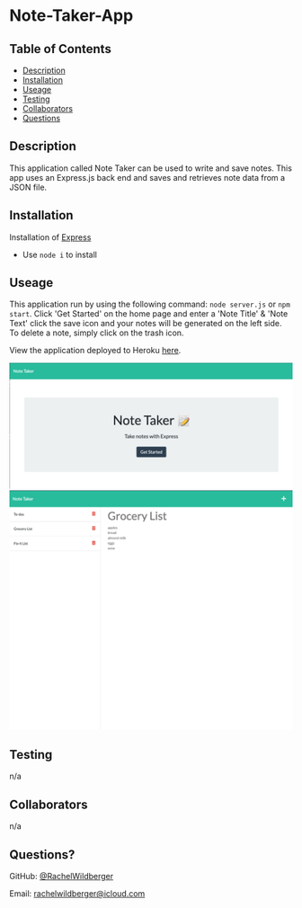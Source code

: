 # Note-Taker-App

  ## Table of Contents
  - [Description](#description)
  - [Installation](#installation)
  - [Useage](#useage)
  - [Testing](#testing)
  - [Collaborators](#collaborators)
  - [Questions](#questions)

  ## Description 
  This application called Note Taker can be used to write and save notes. This app uses an Express.js back end and saves and retrieves note data from a JSON file. 

  ## Installation
  Installation of [Express](https://expressjs.com/)
  *  Use ``node i`` to install

  ## Useage 
  This application run by using the following command: ``node server.js`` or ``npm start``. Click 'Get Started' on the home page and enter a 'Note Title' & 'Note Text' click the save icon and your notes will be generated on the left side. To delete a note, simply click on the trash icon.
  
  View the application deployed to Heroku [here](https://boiling-earth-31469.herokuapp.com/).


![Mock of Note Taker App Home Page](./Assets/note-taker-app-01.png)
![Mock of Note Taker App Notes Page](./Assets/note-taker-app-02.png)

  ## Testing 
  n/a

  ## Collaborators 
  n/a

  ## Questions?

  GitHub: [@RachelWildberger](https://github.com/RachelWildberger)

  Email: rachelwildberger@icloud.com